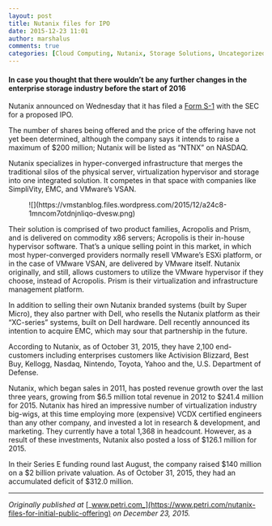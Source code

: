 ```yaml
---
layout: post
title: Nutanix files for IPO
date: 2015-12-23 11:01
author: marshalus
comments: true
categories: [Cloud Computing, Nutanix, Storage Solutions, Uncategorized]
---
```


#### In case you thought that there wouldn’t be any further changes in the enterprise storage industry before the start of 2016

Nutanix announced on Wednesday that it has filed a [Form S-1](http://www.sec.gov/Archives/edgar/data/1618732/000119312515411021/d937439ds1.htm) with the SEC for a proposed IPO.

The number of shares being offered and the price of the offering have not yet been determined, although the company says it intends to raise a maximum of $200 million; Nutanix will be listed as “NTNX” on NASDAQ.

Nutanix specializes in hyper-converged infrastructure that merges the traditional silos of the physical server, virtualization hypervisor and storage into one integrated solution. It competes in that space with companies like SimpliVity, EMC, and VMware’s VSAN.

<figure>![](https://vmstanblog.files.wordpress.com/2015/12/a24c8-1mncom7otdnjnliqo-dvesw.png)</figure>

Their solution is comprised of two product families, Acropolis and Prism, and is delivered on commodity x86 servers; Acropolis is their in-house hypervisor software. That’s a unique selling point in this market, in which most hyper-converged providers normally resell VMware’s ESXi platform, or in the case of VMware VSAN, are delivered by VMware itself. Nutanix originally, and still, allows customers to utilize the VMware hypervisor if they choose, instead of Acropolis. Prism is their virtualization and infrastructure management platform.

In addition to selling their own Nutanix branded systems (built by Super Micro), they also partner with Dell, who resells the Nutanix platform as their “XC-series” systems, built on Dell hardware. Dell recently announced its intention to acquire EMC, which may sour that partnership in the future.

According to Nutanix, as of October 31, 2015, they have 2,100 end-customers including enterprises customers like Activision Blizzard, Best Buy, Kellogg, Nasdaq, Nintendo, Toyota, Yahoo and the, U.S. Department of Defense.

Nutanix, which began sales in 2011, has posted revenue growth over the last three years, growing from $6.5 million total revenue in 2012 to $241.4 million for 2015\. Nutanix has hired an impressive number of virtualization industry big-wigs, at this time employing more (expensive) VCDX certified engineers than any other company, and invested a lot in research & development, and marketing. They currently have a total 1,368 in headcount. However, as a result of these investments, Nutanix also posted a loss of $126.1 million for 2015.

In their Series E funding round last August, the company raised $140 million on a $2 billion private valuation. As of October 31, 2015, they had an accumulated deficit of $312.0 million.

* * *

_Originally published at_ [_www.petri.com_](https://www.petri.com/nutanix-files-for-initial-public-offering) _on December 23, 2015._